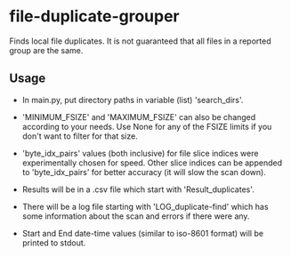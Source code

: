 # file-duplicate-grouper
Finds local file duplicates. It is not guaranteed that all files in a reported group are the same.

## Usage
* In main.py, put directory paths in variable (list) 'search_dirs'.

* 'MINIMUM_FSIZE' and 'MAXIMUM_FSIZE' can also be changed according to your needs. Use None for any of the FSIZE limits if you don't want to filter for that size.

* 'byte_idx_pairs' values (both inclusive) for file slice indices were experimentally chosen for speed. Other slice indices can be appended to 'byte_idx_pairs' for better accuracy (it will slow the scan down).

* Results will be in a .csv file which start with 'Result_duplicates'.

* There will be a log file starting with 'LOG_duplicate-find' which has some information about the scan and errors if there were any.

* Start and End date-time values (similar to iso-8601 format) will be printed to stdout.
